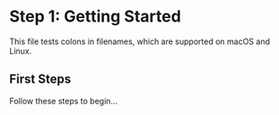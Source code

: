 # Step 1: Getting Started

This file tests colons in filenames, which are supported on macOS and Linux.

## First Steps

Follow these steps to begin...